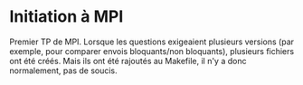 # Initiation à MPI

Premier TP de MPI. Lorsque les questions exigeaient plusieurs versions (par exemple, pour comparer envois bloquants/non bloquants), plusieurs fichiers ont été créés. Mais ils ont été rajoutés au Makefile, il n'y a donc normalement, pas de soucis.
